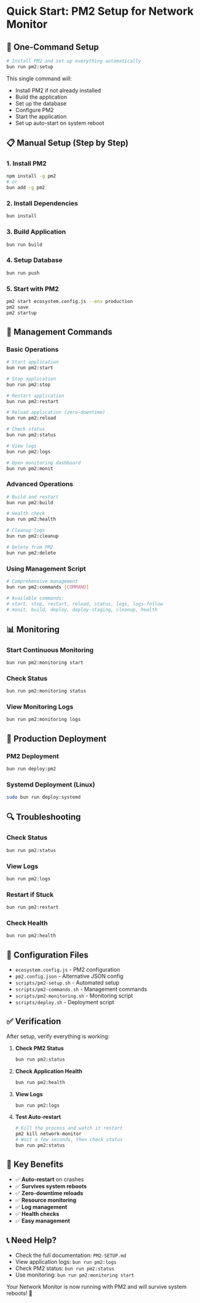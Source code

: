 # Quick Start: PM2 Setup for Network Monitor

## 🚀 One-Command Setup

```bash
# Install PM2 and set up everything automatically
bun run pm2:setup
```

This single command will:

- Install PM2 if not already installed
- Build the application
- Set up the database
- Configure PM2
- Start the application
- Set up auto-start on system reboot

## 📋 Manual Setup (Step by Step)

### 1. Install PM2

```bash
npm install -g pm2
# or
bun add -g pm2
```

### 2. Install Dependencies

```bash
bun install
```

### 3. Build Application

```bash
bun run build
```

### 4. Setup Database

```bash
bun run push
```

### 5. Start with PM2

```bash
pm2 start ecosystem.config.js --env production
pm2 save
pm2 startup
```

## 🔧 Management Commands

### Basic Operations

```bash
# Start application
bun run pm2:start

# Stop application
bun run pm2:stop

# Restart application
bun run pm2:restart

# Reload application (zero-downtime)
bun run pm2:reload

# Check status
bun run pm2:status

# View logs
bun run pm2:logs

# Open monitoring dashboard
bun run pm2:monit
```

### Advanced Operations

```bash
# Build and restart
bun run pm2:build

# Health check
bun run pm2:health

# Cleanup logs
bun run pm2:cleanup

# Delete from PM2
bun run pm2:delete
```

### Using Management Script

```bash
# Comprehensive management
bun run pm2:commands [COMMAND]

# Available commands:
# start, stop, restart, reload, status, logs, logs-follow
# monit, build, deploy, deploy-staging, cleanup, health
```

## 📊 Monitoring

### Start Continuous Monitoring

```bash
bun run pm2:monitoring start
```

### Check Status

```bash
bun run pm2:monitoring status
```

### View Monitoring Logs

```bash
bun run pm2:monitoring logs
```

## 🚀 Production Deployment

### PM2 Deployment

```bash
bun run deploy:pm2
```

### Systemd Deployment (Linux)

```bash
sudo bun run deploy:systemd
```

## 🔍 Troubleshooting

### Check Status

```bash
bun run pm2:status
```

### View Logs

```bash
bun run pm2:logs
```

### Restart if Stuck

```bash
bun run pm2:restart
```

### Check Health

```bash
bun run pm2:health
```

## 📁 Configuration Files

- `ecosystem.config.js` - PM2 configuration
- `pm2.config.json` - Alternative JSON config
- `scripts/pm2-setup.sh` - Automated setup
- `scripts/pm2-commands.sh` - Management commands
- `scripts/pm2-monitoring.sh` - Monitoring script
- `scripts/deploy.sh` - Deployment script

## ✅ Verification

After setup, verify everything is working:

1. **Check PM2 Status**

   ```bash
   bun run pm2:status
   ```

2. **Check Application Health**

   ```bash
   bun run pm2:health
   ```

3. **View Logs**

   ```bash
   bun run pm2:logs
   ```

4. **Test Auto-restart**
   ```bash
   # Kill the process and watch it restart
   pm2 kill network-monitor
   # Wait a few seconds, then check status
   bun run pm2:status
   ```

## 🎯 Key Benefits

- ✅ **Auto-restart** on crashes
- ✅ **Survives system reboots**
- ✅ **Zero-downtime reloads**
- ✅ **Resource monitoring**
- ✅ **Log management**
- ✅ **Health checks**
- ✅ **Easy management**

## 📞 Need Help?

- Check the full documentation: `PM2-SETUP.md`
- View application logs: `bun run pm2:logs`
- Check PM2 status: `bun run pm2:status`
- Use monitoring: `bun run pm2:monitoring start`

Your Network Monitor is now running with PM2 and will survive system reboots! 🎉
